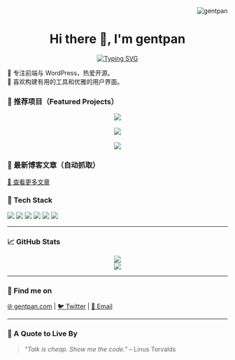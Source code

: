 <p align="right">
  <img src="https://komarev.com/ghpvc/?username=gentpan&label=Profile+Views&color=0e75b6&style=flat" alt="gentpan" />
</p>

<h1 align="center">Hi there 👋, I'm gentpan</h1>

<p align="center">
  <a href="https://gentpan.com">
    <img src="https://readme-typing-svg.demolab.com?font=Fira+Code&size=20&pause=1000&center=true&vCenter=true&width=440&lines=🎯+专注前端与+WordPress;🧩+热爱+开源+%26+优雅界面;💬+欢迎交流+%7C+gentpan.com" alt="Typing SVG" />
  </a>
</p>

  🎯 专注前端与 WordPress，热爱开源。<br>
  🧩 喜欢构建有用的工具和优雅的用户界面。
</p>

### 🌟 推荐项目（Featured Projects）

<div align="center">

<a href="https://google.fonts.ga" target="_blank">
  <img src="https://img.shields.io/badge/🎨 Google Fonts 加速服务-搜索 | 镜像 | 打包-blueviolet?style=for-the-badge" />
</a>
<br><br>
<a href="https://cdn.css.ga" target="_blank">
  <img src="https://img.shields.io/badge/🚀 CDN CSS 库工具-搜索 | 版本锁定 | 复制-0aa884?style=for-the-badge" />
</a>
<br><br>
<a href="#" target="_blank">
  <img src="https://img.shields.io/badge/🧉 WordPress主题-即将发布-orange?style=for-the-badge" />
</a>

</div>

### 📰 最新博客文章（自动抓取）

<!-- BLOG-POST-LIST:START -->
<!-- BLOG-POST-LIST:END -->

<p align="left">
  <a href="https://gentpan.com" target="_blank">🔗 查看更多文章</a>
</p>


### 🧰 Tech Stack

<p>
  <img src="https://img.shields.io/badge/-HTML5-E34F26?style=flat&logo=html5&logoColor=white">
  <img src="https://img.shields.io/badge/-CSS3-1572B6?style=flat&logo=css3">
  <img src="https://img.shields.io/badge/-JavaScript-F7DF1E?style=flat&logo=javascript&logoColor=black">
  <img src="https://img.shields.io/badge/-Vue.js-4FC08D?style=flat&logo=vue.js&logoColor=white">
  <img src="https://img.shields.io/badge/-PHP-777BB4?style=flat&logo=php&logoColor=white">
  <img src="https://img.shields.io/badge/-WordPress-21759B?style=flat&logo=wordpress&logoColor=white">
</p>

---

### 📈 GitHub Stats

<p align="center">
  <img src="https://github-readme-stats.vercel.app/api?username=gentpan&show_icons=true&theme=default&hide_title=true">
  <br>
  <img src="https://github-readme-stats.vercel.app/api/top-langs/?username=gentpan&layout=compact&hide_border=true">
</p>

---

### 🔗 Find me on

<p>
  <a href="https://gentpan.com" target="_blank">🌐 gentpan.com</a> |
  <a href="https://twitter.com/gentpan" target="_blank">🐦 Twitter</a> |
  <a href="mailto:gentpan@gmail.com">📧 Email</a>
</p>

---

### 💬 A Quote to Live By

> *"Talk is cheap. Show me the code."* – Linus Torvalds
> 
